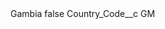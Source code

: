 <?xml version="1.0" encoding="UTF-8"?>
<CustomMetadata xmlns="http://soap.sforce.com/2006/04/metadata" xmlns:xsi="http://www.w3.org/2001/XMLSchema-instance" xmlns:xsd="http://www.w3.org/2001/XMLSchema">
    <label>Gambia</label>
    <protected>false</protected>
    <values>
        <field>Country_Code__c</field>
        <value xsi:type="xsd:string">GM</value>
    </values>
</CustomMetadata>
